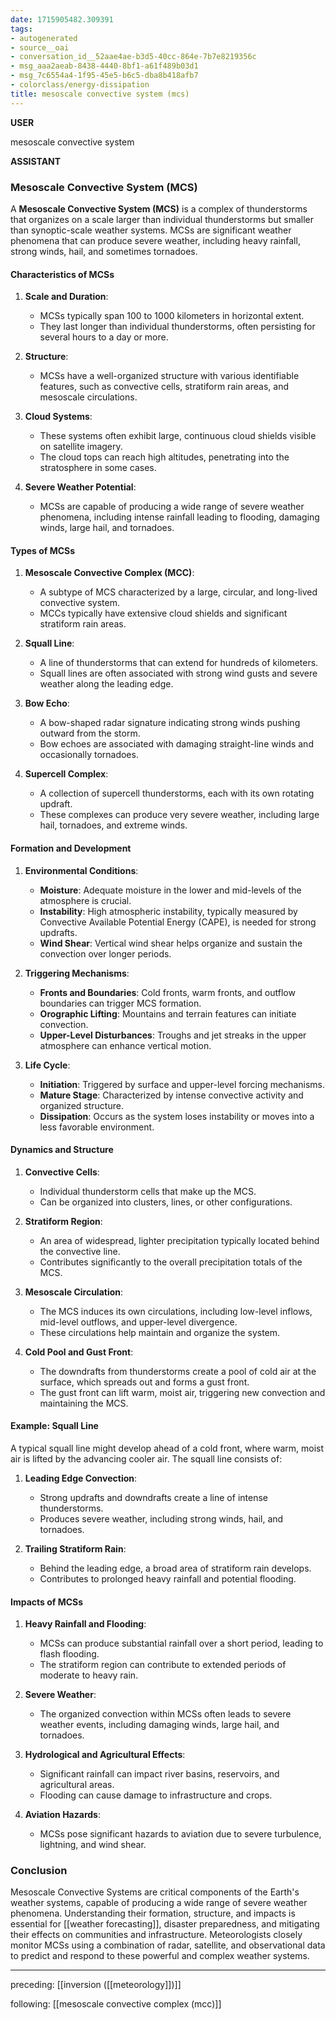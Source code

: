```yaml
---
date: 1715905482.309391
tags:
- autogenerated
- source__oai
- conversation_id__52aae4ae-b3d5-40cc-864e-7b7e8219356c
- msg_aaa2aeab-8438-4440-8bf1-a61f489b03d1
- msg_7c6554a4-1f95-45e5-b6c5-dba8b418afb7
- colorclass/energy-dissipation
title: mesoscale convective system (mcs)
---
```


**USER**

mesoscale convective system


**ASSISTANT**

### Mesoscale Convective System (MCS)

A **Mesoscale Convective System (MCS)** is a complex of thunderstorms that organizes on a scale larger than individual thunderstorms but smaller than synoptic-scale weather systems. MCSs are significant weather phenomena that can produce severe weather, including heavy rainfall, strong winds, hail, and sometimes tornadoes.

#### Characteristics of MCSs

1. **Scale and Duration**:
   - MCSs typically span 100 to 1000 kilometers in horizontal extent.
   - They last longer than individual thunderstorms, often persisting for several hours to a day or more.

2. **Structure**:
   - MCSs have a well-organized structure with various identifiable features, such as convective cells, stratiform rain areas, and mesoscale circulations.

3. **Cloud Systems**:
   - These systems often exhibit large, continuous cloud shields visible on satellite imagery.
   - The cloud tops can reach high altitudes, penetrating into the stratosphere in some cases.

4. **Severe Weather Potential**:
   - MCSs are capable of producing a wide range of severe weather phenomena, including intense rainfall leading to flooding, damaging winds, large hail, and tornadoes.

#### Types of MCSs

1. **Mesoscale Convective Complex (MCC)**:
   - A subtype of MCS characterized by a large, circular, and long-lived convective system.
   - MCCs typically have extensive cloud shields and significant stratiform rain areas.

2. **Squall Line**:
   - A line of thunderstorms that can extend for hundreds of kilometers.
   - Squall lines are often associated with strong wind gusts and severe weather along the leading edge.

3. **Bow Echo**:
   - A bow-shaped radar signature indicating strong winds pushing outward from the storm.
   - Bow echoes are associated with damaging straight-line winds and occasionally tornadoes.

4. **Supercell Complex**:
   - A collection of supercell thunderstorms, each with its own rotating updraft.
   - These complexes can produce very severe weather, including large hail, tornadoes, and extreme winds.

#### Formation and Development

1. **Environmental Conditions**:
   - **Moisture**: Adequate moisture in the lower and mid-levels of the atmosphere is crucial.
   - **Instability**: High atmospheric instability, typically measured by Convective Available Potential Energy (CAPE), is needed for strong updrafts.
   - **Wind Shear**: Vertical wind shear helps organize and sustain the convection over longer periods.

2. **Triggering Mechanisms**:
   - **Fronts and Boundaries**: Cold fronts, warm fronts, and outflow boundaries can trigger MCS formation.
   - **Orographic Lifting**: Mountains and terrain features can initiate convection.
   - **Upper-Level Disturbances**: Troughs and jet streaks in the upper atmosphere can enhance vertical motion.

3. **Life Cycle**:
   - **Initiation**: Triggered by surface and upper-level forcing mechanisms.
   - **Mature Stage**: Characterized by intense convective activity and organized structure.
   - **Dissipation**: Occurs as the system loses instability or moves into a less favorable environment.

#### Dynamics and Structure

1. **Convective Cells**:
   - Individual thunderstorm cells that make up the MCS.
   - Can be organized into clusters, lines, or other configurations.

2. **Stratiform Region**:
   - An area of widespread, lighter precipitation typically located behind the convective line.
   - Contributes significantly to the overall precipitation totals of the MCS.

3. **Mesoscale Circulation**:
   - The MCS induces its own circulations, including low-level inflows, mid-level outflows, and upper-level divergence.
   - These circulations help maintain and organize the system.

4. **Cold Pool and Gust Front**:
   - The downdrafts from thunderstorms create a pool of cold air at the surface, which spreads out and forms a gust front.
   - The gust front can lift warm, moist air, triggering new convection and maintaining the MCS.

#### Example: Squall Line

A typical squall line might develop ahead of a cold front, where warm, moist air is lifted by the advancing cooler air. The squall line consists of:

1. **Leading Edge Convection**:
   - Strong updrafts and downdrafts create a line of intense thunderstorms.
   - Produces severe weather, including strong winds, hail, and tornadoes.

2. **Trailing Stratiform Rain**:
   - Behind the leading edge, a broad area of stratiform rain develops.
   - Contributes to prolonged heavy rainfall and potential flooding.

#### Impacts of MCSs

1. **Heavy Rainfall and Flooding**:
   - MCSs can produce substantial rainfall over a short period, leading to flash flooding.
   - The stratiform region can contribute to extended periods of moderate to heavy rain.

2. **Severe Weather**:
   - The organized convection within MCSs often leads to severe weather events, including damaging winds, large hail, and tornadoes.

3. **Hydrological and Agricultural Effects**:
   - Significant rainfall can impact river basins, reservoirs, and agricultural areas.
   - Flooding can cause damage to infrastructure and crops.

4. **Aviation Hazards**:
   - MCSs pose significant hazards to aviation due to severe turbulence, lightning, and wind shear.

### Conclusion

Mesoscale Convective Systems are critical components of the Earth's weather systems, capable of producing a wide range of severe weather phenomena. Understanding their formation, structure, and impacts is essential for [[weather forecasting]], disaster preparedness, and mitigating their effects on communities and infrastructure. Meteorologists closely monitor MCSs using a combination of radar, satellite, and observational data to predict and respond to these powerful and complex weather systems.


---

preceding: [[inversion ([[meteorology]])]]  


following: [[mesoscale convective complex (mcc)]]